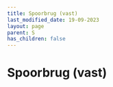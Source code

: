 ```yaml
---
title: Spoorbrug (vast)
last_modified_date: 19-09-2023
layout: page
parent: S
has_children: false
---
```


Spoorbrug (vast)
================

